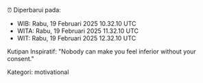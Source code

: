 ⏰ Diperbarui pada:
- WIB: Rabu, 19 Februari 2025 10.32.10 UTC
- WITA: Rabu, 19 Februari 2025 11.32.10 UTC
- WIT: Rabu, 19 Februari 2025 12.32.10 UTC

Kutipan Inspiratif:
"Nobody can make you feel inferior without your consent."


Kategori: motivational

